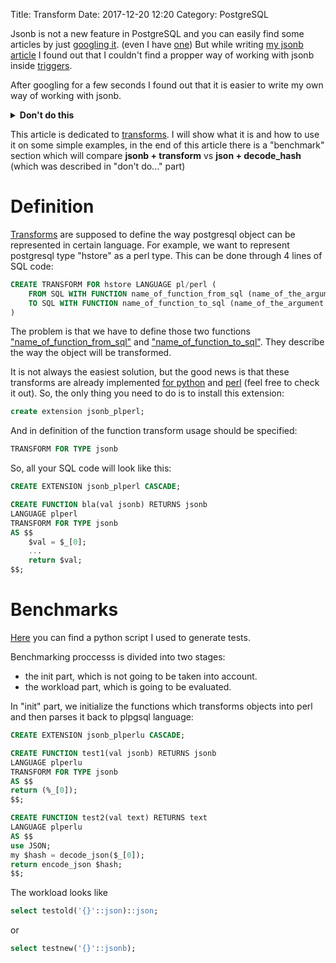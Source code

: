 Title: Transform
Date: 2017-12-20 12:20
Category: PostgreSQL

<script type="text/javascript" src="https://www.gstatic.com/charts/loader.js"></script>

[//]: <> (# Jsonb outline:- definition- usage- benchmarks- future work)

Jsonb is not a new feature in PostgreSQL and you can easily find some articles by just [googling it][jsonbLMGTFY]. (even I have [one][jsonbArt]) But while writing [my jsonb article][jsonbART] I found out that I couldn't find a propper way of working with jsonb inside [triggers][triggers].

After googling for a few seconds I found out that it is easier to write my own way of working with jsonb.

<details>
	<summary>
		<b>Don't do this</b>
	</summary>
	I've decided to use json as the incoming parameter (which in perl is $_[0]) and inside the function parse it into the desired object.
	<pre>
<code>use JSON;
my $hash = decode_json($_[0]);</code></pre>
	I assumed that this is not the best solution because PostgreSQL 9.5+ provides ["create transform"][transform] which is supposed to work faster.
</details>

This article is dedicated to [transforms][transform]. I will show what it is and how to use it on some simple examples, in the end of this article there is a "benchmark" section which will compare **jsonb + transform** vs **json + decode_hash** (which was described in "don't do..." part)

# Definition
[Transforms][transform] are supposed to define the way postgresql object can be represented in certain language. 
For example, we want to represent postgresql type "hstore" as a perl type. This can be done through 4 lines of SQL code:

```sql 
CREATE TRANSFORM FOR hstore LANGUAGE pl/perl (
	FROM SQL WITH FUNCTION name_of_function_from_sql (name_of_the_argument [, ...]),
    TO SQL WITH FUNCTION name_of_function_to_sql (name_of_the_argument [, ...])
)
```

The problem is that we have to define those two functions ["name_of_function_from_sql"][hstore_plperl_from_sql] and ["name_of_function_to_sql"][hstore_plperl_to_sql]. They describe the way the object will be transformed.

It is not always the easiest solution, but the good news is that these transforms are already implemented [for python][jsonb_plpython] and [perl][jsonb_plperl] (feel free to check it out). So, the only thing you need to do is to install this extension:

```sql
create extension jsonb_plperl;
```

And in definition of the function transform usage should be specified:

```sql
TRANSFORM FOR TYPE jsonb
```

So, all your SQL code will look like this:

```sql
CREATE EXTENSION jsonb_plperl CASCADE;

CREATE FUNCTION bla(val jsonb) RETURNS jsonb
LANGUAGE plperl
TRANSFORM FOR TYPE jsonb
AS $$
	$val = $_[0];
	...
	return $val;
$$;
```

# Benchmarks
[Here][pyGen] you can find a python script I used to generate tests.


Benchmarking proccesss is divided into two stages: 

- the init part, which is not going to be taken into account.
- the workload part, which is going to be evaluated.

In "init" part, we initialize the functions which transforms objects into perl and then parses it back to plpgsql language:

```sql
CREATE EXTENSION jsonb_plperlu CASCADE;

CREATE FUNCTION test1(val jsonb) RETURNS jsonb
LANGUAGE plperlu
TRANSFORM FOR TYPE jsonb
AS $$
return (%_[0]);
$$;

CREATE FUNCTION test2(val text) RETURNS text
LANGUAGE plperlu
AS $$
use JSON;
my $hash = decode_json($_[0]);
return encode_json $hash;
$$;
```

The workload looks like 

```sql
select testold('{}'::json)::json;
```
or
```sql
select testnew('{}'::jsonb);
```

<script type="text/javascript">
     var data;
     var chart;

      // Load the Visualization API and the piechart package.
      google.charts.load('current', {'packages':['line']});

      // Set a callback to run when the Google Visualization API is loaded.
      google.charts.setOnLoadCallback(drawChart);

      // Callback that creates and populates a data table,
      // instantiates the pie chart, passes in the data and
      // draws it.
      function drawChart() {
        data = new google.visualization.DataTable();
        data.addColumn('number', 'json size');
        data.addColumn('number', 'latency_old');
        data.addColumn('number', 'latency_new');
        data.addRows([
          [{v:1,f:'1 object'},		{v:7.208,f:'0.007208s'}, {v:2.77,f:'0.00277s'}],
          [{v:1001,f:'1001 objects'},	{v:53.411,f:'0.053411s'}, {v:9.285,f:'0.009285s'}],
          [{v:2001,f:'2001 objects'},	{v:103.929,f:'0.103929s'}, {v:16.214,f:'0.016214s'}],
          [{v:3001,f:'3001 objects'},	{v:157.989,f:'0.157989s'}, {v:25.814,f:'0.025814s'}],
          [{v:4001,f:'4001 objects'},	{v:204.865,f:'0.204865s'}, {v:31.78,f:'0.03178s'}],
          [{v:5001,f:'5001 objects'},	{v:259.243,f:'0.259243s'}, {v:40.423,f:'0.040423s'}],
          [{v:6001,f:'6001 objects'},	{v:309.912,f:'0.309912s'}, {v:49.886,f:'0.049886s'}],
          [{v:7001,f:'7001 objects'},	{v:359.798,f:'0.359798s'}, {v:53.999,f:'0.053999s'}],
          [{v:8001,f:'8001 objects'},	{v:414.597,f:'0.414597s'}, {v:63.592,f:'0.063592s'}],
          [{v:9001,f:'9001 objects'},	{v:481.893,f:'0.481893s'}, {v:74.574,f:'0.074574s'}],
          [{v:10001,f:'10001 objects'},	{v:520.906,f:'0.520906s'}, {v:80.629,f:'0.080629s'}],
          [{v:11001,f:'11001 objects'},	{v:573.934,f:'0.573934s'}, {v:87.01,f:'0.08701s'}],
          [{v:12001,f:'12001 objects'},	{v:630.937,f:'0.630937s'}, {v:94.384,f:'0.094384s'}],
          [{v:13001,f:'13001 objects'},	{v:686.475,f:'0.686475s'}, {v:103.035,f:'0.103035s'}],
          [{v:14001,f:'14001 objects'},	{v:744.054,f:'0.744054s'}, {v:113.548,f:'0.113548s'}],
          [{v:15001,f:'15001 objects'},	{v:798.305,f:'0.798305s'}, {v:116.316,f:'0.116316s'}],
          [{v:16001,f:'16001 objects'},	{v:861.136,f:'0.861136s'}, {v:126.024,f:'0.126024s'}],
          [{v:17001,f:'17001 objects'},	{v:916.432,f:'0.916432s'}, {v:148.425,f:'0.148425s'}],
          [{v:18001,f:'18001 objects'},	{v:979.769,f:'0.979769s'}, {v:151.548,f:'0.151548s'}],
          [{v:19001,f:'19001 objects'},	{v:1050.776,f:'1.050776s'}, {v:161.134,f:'0.161134s'}],
          [{v:20001,f:'20001 objects'},	{v:1084.992,f:'1.084992s'}, {v:169.715,f:'0.169715s'}],
          [{v:21001,f:'21001 objects'},	{v:1149.904,f:'1.149904s'}, {v:181.003,f:'0.181003s'}],
          [{v:22001,f:'22001 objects'},	{v:1189.699,f:'1.189699s'}, {v:185.644,f:'0.185644s'}],
          [{v:23001,f:'23001 objects'},	{v:1237.404,f:'1.237404s'}, {v:192.815,f:'0.192815s'}],
          [{v:24001,f:'24001 objects'},	{v:1298.407,f:'1.298407s'}, {v:199.408,f:'0.199408s'}],
          [{v:25001,f:'25001 objects'},	{v:1348.316,f:'1.348316s'}, {v:209.455,f:'0.209455s'}],
          [{v:26001,f:'26001 objects'},	{v:1431.793,f:'1.431793s'}, {v:221.336,f:'0.221336s'}],
          [{v:27001,f:'27001 objects'},	{v:1474.972,f:'1.474972s'}, {v:219.977,f:'0.219977s'}],
          [{v:28001,f:'28001 objects'},	{v:1510.263,f:'1.510263s'}, {v:225.925,f:'0.225925s'}],
          [{v:29001,f:'29001 objects'},	{v:1574.153,f:'1.574153s'}, {v:241.067,f:'0.241067s'}]
        ]);

        // Set chart options
        var options = {
        	hAxis: {
		      title: 'Json size',
		      gridlines:{
		      	count: 3,
		      	color: '#CCC'
		      	}
		    },
		    vAxis: {
		      title: 'Latency, msec',
		      gridlines:{
		      	count: 3,
		      	color: '#CCC'
		      	}
		    }
            };

        // Instantiate and draw our chart, passing in some options.
        var chart = new google.charts.Line(document.getElementById('chart_div'));
        // google.visualization.events.addListener(chart, 'select', selectHandler);
        chart.draw(data, google.charts.Line.convertOptions(options));
      }

      function selectHandler() {
        var selectedItem = chart.getSelection()[0];
        var value = data.getValue(selectedItem.row, 0);
        alert('The user selected ' + value);
      }

</script>

<center>
<div id="chart_div" style="width:90%; height:700"></div>
</center>


[//]: <> (src)
[pyGen]: https://github.com/ankarion/jsonb_plperl/blob/master/sql/bench/gen_tests.py
[jsonb_plpython]: https://github.com/postgrespro/jsonb_plpython
[jsonb_plperl]: https://github.com/ankarion/jsonb_plperl
[hstore_plperl_to_sql]: https://github.com/postgres/postgres/blob/master/contrib/hstore_plperl/hstore_plperl.c#L101
[hstore_plperl_from_sql]: https://github.com/postgres/postgres/blob/master/contrib/hstore_plperl/hstore_plperl.c#L68

[//]: <> (img)


[//]: <> (articles)
[3NF]: https://en.wikipedia.org/wiki/Third_normal_form
[pd]: https://pandas.pydata.org/
[jsonb]: https://www.postgresql.org/docs/9.6/static/functions-json.html
[jsonbArt]: https://ankarion.github.io/blog/jsonb.html
[jsonbLMGTFY]: http://lmgtfy.com/?q=jsonb+postgresql
[triggers]: https://www.postgresql.org/docs/9.1/static/sql-createtrigger.html
[transform]: https://www.postgresql.org/docs/9.5/static/sql-createtransform.html
